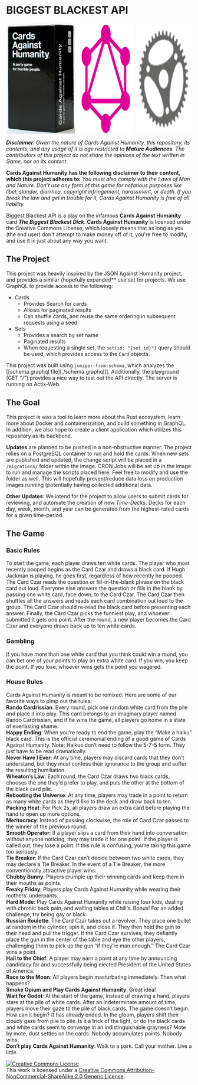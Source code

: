 # BIGGEST BLACKEST API

<div style="display: flex;width:100%;justify-content: space-between;">
  <img height="300px" alt="Cards Against Humanity" src="./images/cah-image.jpg">
  <img width="30%" alt="GraphQL" src="./images/gql-image.svg">
  <img width="30%" alt="Actix" src="./images/actix-image.png">
</div>

***Disclaimer**: Given the nature of Cards Against Humanity, this repository, its contents, and any usage of it is age restricted to ***Mature Audiences***. The contributors of this project do not share the opinions of the text written in Game, nor on its content*

**Cards Against Humanity has the following disclaimer to their content, which this project adheres to:**
*You must also comply with the Laws of Man and Nature. Don’t use any form of this game for nefarious purposes like libel, slander, diarrhea, copyright infringement, harassment, or death. If you break the law and get in trouble for it, Cards Against Humanity is free of all liability.*

Biggest Blackest API is a play on the *in*famous **Cards Against Humanity** card ***The Biggest Blackest Dick***. **Cards Against Humanity** is licensed under the Creative Commons License, which loosely means that as long as you (the end user) don't attempt to make money off of it, you're free to modify, and use it in just about any way you want.

## The Project
This project was heavily inspired by the JSON Against Humanity project, and provides a similar (hopefully expanded** use set for projects. We use GraphQL to provide access to the following:
* Cards  
  * Provides Search for cards  
  * Allows for paginated results  
  * Can shuffle cards, and reuse the same ordering in subsequent requests using a seed  
* Sets  
  * Provides a search by set name  
  * Paginated results  
  * When requesting a single set, the `set(id: "{set_id}")` query should be used, which provides access to the `Card` objects.  

This project was built using `juniper-from-schema`, which analyzes the [[schema.graphql file][./schema.graphql]]. Additionally, the playground (GET "/") provides a nice way to test out the API directly. The server is running on Actix-Web.

## The Goal
This project is was a tool to learn more about the Rust ecosystem, learn more about Docker and containerization, and build something in GraphQL. In addition, we also hope to create a client application which utilizes this repository as its backbone.

**Updates** are planned to be pushed in a non-obstructive manner. The project relies on a PostgreSQL container to run and hold the cards. When new sets are published and updated, the change script will be placed in a `/migrations/` folder within the image. CRON Jobs will be set up in the image to run and manage the scripts placed here. Feel free to modify and use the folder as well. This will hopefully prevent/reduce data loss on production images running (potentially having collected additional data.

**Other Updates**: We intend for the project to allow users to submit cards for reviewing, and automate the creation of new *Time-Decks*. Decks for each day, week, month, and year can be generated from the highest-rated cards for a given time-period.

## The Game
### Basic Rules
To start the game, each player draws ten white cards.
The player who most recently pooped begins as the Card Czar
and draws a black card. If Hugh Jackman is playing, he goes first,
regardless of how recently he pooped.
The Card Czar reads the question or fill-in-the-blank phrase on the
black card out loud. Everyone else answers the question or fills in
the blank by passing one white card, face down, to the Card Czar.
The Card Czar then shuffles all the answers and reads each card
combination out loud to the group. The Card Czar should re-read
the black card before presenting each answer. Finally, the Card
Czar picks the funniest play, and whoever submitted it gets
one point.
After the round, a new player becomes the Card Czar and everyone
draws back up to ten white cards.
### Gambling
If you have more than one white card that you think could win a
round, you can bet one of your points to play an extra white card.
If you win, you keep the point. If you lose, whoever wins gets the
point you wagered.
### House Rules
Cards Against Humanity is meant to be remixed. Here are some of
our favorite ways to pimp out the rules:  
**Rando Cardrissian**: Every round, pick one random white card from
the pile and place it into play. This card belongs to an imaginary
player named Rando Cardrissian, and if he wins the game, all
players go home in a state of everlasting shame.  
**Happy Ending**: When you’re ready to end the game, play the
“Make a haiku” black card. This is the official ceremonial ending of
a good game of Cards Against Humanity. Note: Haikus don’t need
to follow the 5-7-5 form. They just have to be read dramatically.  
**Never Have I Ever**: At any time, players may discard cards that
they don’t understand, but they must confess their ignorance to the
group and suffer the resulting humiliation.  
**Wheaton’s Law**: Each round, the Card Czar draws two black
cards, chooses the one they’d prefer to play, and puts the other at
the bottom of the black card pile.  
**Rebooting the Universe**: At any time, players may trade in a point
to return as many white cards as they’d like to the deck and draw
back to ten.  
**Packing Heat**: For Pick 2s, all players draw an extra card before
playing the hand to open up more options.  
**Meritocracy**: Instead of passing clockwise, the role of Card Czar
passes to the winner of the previous round.  
**Smooth Operator**: If a player slips a card from their hand into
conversation without anyone noticing, they may trade it for one
point. If the player is called out, they lose a point. If this rule is
confusing, you’re taking this game too seriously.  
**Tie Breaker**: If the Card Czar can’t decide between two white
cards, they may declare a Tie Breaker. In the event of a Tie Breaker,
the more conventionally attractive player wins.  
**Chubby Bunny**: Players crumple up their winning cards and keep
them in their mouths as points.  
**Freaky Friday**: Players play Cards Against Humanity while wearing
their mothers’ underpants.  
**Hard Mode**: Play Cards Against Humanity while raising four kids,
dealing with chronic back pain, and waiting tables at Chili’s. Bonus!
For an added challenge, try being gay or black.  
**Russian Roulette**: The Card Czar takes out a revolver. They place
one bullet at random in the cylinder, spin it, and close it. They then
hold the gun to their head and pull the trigger. If the Card Czar
survives, they defiantly place the gun in the center of the table
and eye the other players, challenging them to pick up the gun “if
they’re man enough.” The Card Czar wins a point.  
**Hail to the Chief**: A player may earn a point at any time by
announcing candidacy for and successfully being elected President
of the United States of America.  
**Race to the Moon**: All players begin masturbating immediately.
Then what happens?  
**Smoke Opium and Play Cards Against Humanity**: Great idea!  
**Wait for Godot**: At the start of the game, instead of drawing a
hand, players stare at the pile of white cards. After an indeterminate
amount of time, players move their gaze to the pile of black cards.
The game doesn’t begin. How can it begin? It has already ended.
In the gloom, players shift their cloudy gaze from pile to pile. Is it
a trick of the light, or do the black cards and white cards seem to
converge in an indistinguishable grayness? Mote by mote, dust
settles on the cards. Nobody accumulates points. Nobody wins.  
**Don’t play Cards Against Humanity**: Walk to a park. Call your
mother. Live a little.

<a rel="license" href="http://creativecommons.org/licenses/by-nc-sa/2.0/"><img alt="Creative Commons License" style="border-width:0" src="https://i.creativecommons.org/l/by-nc-sa/2.0/88x31.png" /></a><br />This work is licensed under a <a rel="license" href="http://creativecommons.org/licenses/by-nc-sa/2.0/">Creative Commons Attribution-NonCommercial-ShareAlike 2.0 Generic License</a>.
